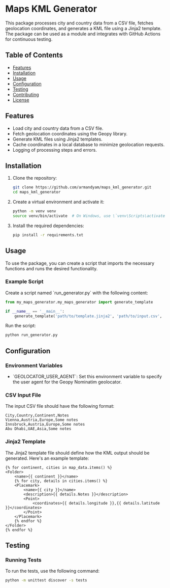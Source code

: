
# Maps KML Generator

This package processes city and country data from a CSV file, fetches geolocation coordinates, and generates a KML file using a Jinja2 template. The package can be used as a module and integrates with GitHub Actions for continuous testing.

## Table of Contents

- [Features](#features)
- [Installation](#installation)
- [Usage](#usage)
- [Configuration](#configuration)
- [Testing](#testing)
- [Contributing](#contributing)
- [License](#license)

## Features

- Load city and country data from a CSV file.
- Fetch geolocation coordinates using the Geopy library.
- Generate KML files using Jinja2 templates.
- Cache coordinates in a local database to minimize geolocation requests.
- Logging of processing steps and errors.

## Installation

1. Clone the repository:

   ```bash
   git clone https://github.com/armandyam/maps_kml_generator.git
   cd maps_kml_generator
   ```

2. Create a virtual environment and activate it:

   ```bash
   python -m venv venv
   source venv/bin/activate  # On Windows, use \`venv\Scripts\activate\`
   ```

3. Install the required dependencies:

   ```bash
   pip install -r requirements.txt
   ```

## Usage

To use the package, you can create a script that imports the necessary functions and runs the desired functionality.

### Example Script

Create a script named \`run_generator.py\` with the following content:

```python
from my_maps_generator.my_maps_generator import generate_template

if __name__ == '__main__':
    generate_template('path/to/template.jinja2', 'path/to/input.csv', 'path/to/output.kml')
```

Run the script:

```bash
python run_generator.py
```

## Configuration

### Environment Variables

- \`GEOLOCATOR_USER_AGENT\`: Set this environment variable to specify the user agent for the Geopy Nominatim geolocator.

### CSV Input File

The input CSV file should have the following format:

```
City,Country,Continent,Notes
Vienna,Austria,Europe,Some notes
Innsbruck,Austria,Europe,Some notes
Abu Dhabi,UAE,Asia,Some notes
```

### Jinja2 Template

The Jinja2 template file should define how the KML output should be generated. Here's an example template:

```jinja2
{% for continent, cities in map_data.items() %}
<Folder>
    <name>{{ continent }}</name>
    {% for city, details in cities.items() %}
    <Placemark>
        <name>{{ city }}</name>
        <description>{{ details.Notes }}</description>
        <Point>
            <coordinates>{{ details.longitude }},{{ details.latitude }}</coordinates>
        </Point>
    </Placemark>
    {% endfor %}
</Folder>
{% endfor %}
```

## Testing

### Running Tests

To run the tests, use the following command:

```bash
python -m unittest discover -s tests
```

